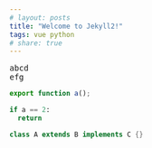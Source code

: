 ```yaml
---
# layout: posts
title: "Welcome to Jekyll2!"
tags: vue python
# share: true
---
```


<pre>
abcd
efg
</pre>

```typescript
export function a();
```

```python
if a == 2:
  return
```

```java
class A extends B implements C {}
```
